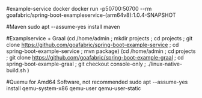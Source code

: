 #example-service docker
docker run -p50700:50700 --rm goafabric/spring-boot-exampleservice-(arm64v8):1.0.4-SNAPSHOT

#Maven
sudo apt --assume-yes install maven

#Examplservice + Graal
(cd /home/admin ; mkdir projects ; cd projects ; git clone https://github.com/goafabric/spring-boot-example-service ; cd spring-boot-example-service ; mvn package)
(cd /home/admin ; cd projects ; git clone https://github.com/goafabric/spring-boot-example-graal ; cd spring-boot-example-graal ; git checkout console-only ; ./linux-native-build.sh )

#Quemu for Amd64 Software, not recommended
sudo apt --assume-yes install qemu-system-x86 qemu-user qemu-user-static

